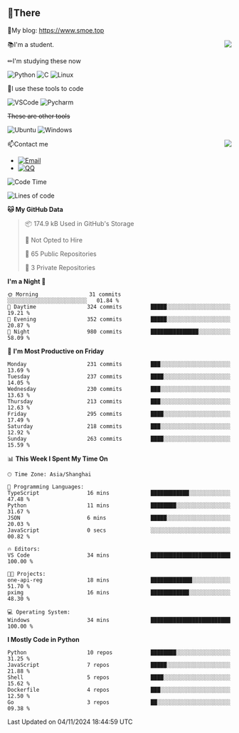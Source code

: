 
## 👏There

📰My blog: https://www.smoe.top

<img align="right" src="https://github-readme-stats.vercel.app/api/top-langs/?username=AkashiCoin"/>


📚I'm a student.

✏I'm studying these now

![Python](https://img.shields.io/badge/-Python-blue?style=flat-square&logo=Python&logoColor=fff)
![C](https://img.shields.io/badge/-C-585858?style=flat-square&logo=C&logoColor=fff)
![Linux](https://img.shields.io/badge/-Linux-black?style=flat-square&logo=Linux&logoColor=fff)

🔨I use these tools to code

![VSCode](https://img.shields.io/badge/-VSCode-blue?style=flat-square&logo=visualstudiocode&logoColor=fff)
![Pycharm](https://img.shields.io/badge/-Pycharm-green?style=flat-square&logo=pycharm&logoColor=fff)

 ~~These are other tools~~

![Ubuntu](https://img.shields.io/badge/-Ubuntu-orange?style=flat-square&logo=Ubuntu&logoColor=fff)
![Windows](https://img.shields.io/badge/-Windows-blue?style=flat-square&logo=Windows&logoColor=fff)

<img align="right" src="https://github-readme-stats.vercel.app/api?username=AkashiCoin" />


📫Contact me

* [![Email](https://img.shields.io/badge/Email-l1040186796@gmail.com-1?style=social&logoColor=fff)](mailto:l1040186796@gmail.com)
* [![QQ](https://img.shields.io/badge/QQ-1040186796-1?style=social&logoColor=fff)](tencent://AddContact/?fromId=45&fromSubId=1&subcmd=all&uin=1040186796&website=www.oicqzone.com)

<!--START_SECTION:waka-->
![Code Time](http://img.shields.io/badge/Code%20Time-1%2C367%20hrs%2036%20mins-blue)

![Lines of code](https://img.shields.io/badge/From%20Hello%20World%20I%27ve%20Written-331.1%20thousand%20lines%20of%20code-blue)

**🐱 My GitHub Data** 

> 📦 174.9 kB Used in GitHub's Storage 
 > 
> 🚫 Not Opted to Hire
 > 
> 📜 65 Public Repositories 
 > 
> 🔑 3 Private Repositories 
 > 
**I'm a Night 🦉** 

```text
🌞 Morning                31 commits          ░░░░░░░░░░░░░░░░░░░░░░░░░   01.84 % 
🌆 Daytime                324 commits         █████░░░░░░░░░░░░░░░░░░░░   19.21 % 
🌃 Evening                352 commits         █████░░░░░░░░░░░░░░░░░░░░   20.87 % 
🌙 Night                  980 commits         ███████████████░░░░░░░░░░   58.09 % 
```
📅 **I'm Most Productive on Friday** 

```text
Monday                   231 commits         ███░░░░░░░░░░░░░░░░░░░░░░   13.69 % 
Tuesday                  237 commits         ████░░░░░░░░░░░░░░░░░░░░░   14.05 % 
Wednesday                230 commits         ███░░░░░░░░░░░░░░░░░░░░░░   13.63 % 
Thursday                 213 commits         ███░░░░░░░░░░░░░░░░░░░░░░   12.63 % 
Friday                   295 commits         ████░░░░░░░░░░░░░░░░░░░░░   17.49 % 
Saturday                 218 commits         ███░░░░░░░░░░░░░░░░░░░░░░   12.92 % 
Sunday                   263 commits         ████░░░░░░░░░░░░░░░░░░░░░   15.59 % 
```


📊 **This Week I Spent My Time On** 

```text
🕑︎ Time Zone: Asia/Shanghai

💬 Programming Languages: 
TypeScript               16 mins             ████████████░░░░░░░░░░░░░   47.48 % 
Python                   11 mins             ████████░░░░░░░░░░░░░░░░░   31.67 % 
JSON                     6 mins              █████░░░░░░░░░░░░░░░░░░░░   20.03 % 
JavaScript               0 secs              ░░░░░░░░░░░░░░░░░░░░░░░░░   00.82 % 

🔥 Editors: 
VS Code                  34 mins             █████████████████████████   100.00 % 

🐱‍💻 Projects: 
one-api-reg              18 mins             █████████████░░░░░░░░░░░░   51.70 % 
pximg                    16 mins             ████████████░░░░░░░░░░░░░   48.30 % 

💻 Operating System: 
Windows                  34 mins             █████████████████████████   100.00 % 
```

**I Mostly Code in Python** 

```text
Python                   10 repos            ████████░░░░░░░░░░░░░░░░░   31.25 % 
JavaScript               7 repos             █████░░░░░░░░░░░░░░░░░░░░   21.88 % 
Shell                    5 repos             ████░░░░░░░░░░░░░░░░░░░░░   15.62 % 
Dockerfile               4 repos             ███░░░░░░░░░░░░░░░░░░░░░░   12.50 % 
Go                       3 repos             ██░░░░░░░░░░░░░░░░░░░░░░░   09.38 % 
```




 Last Updated on 04/11/2024 18:44:59 UTC
<!--END_SECTION:waka-->
